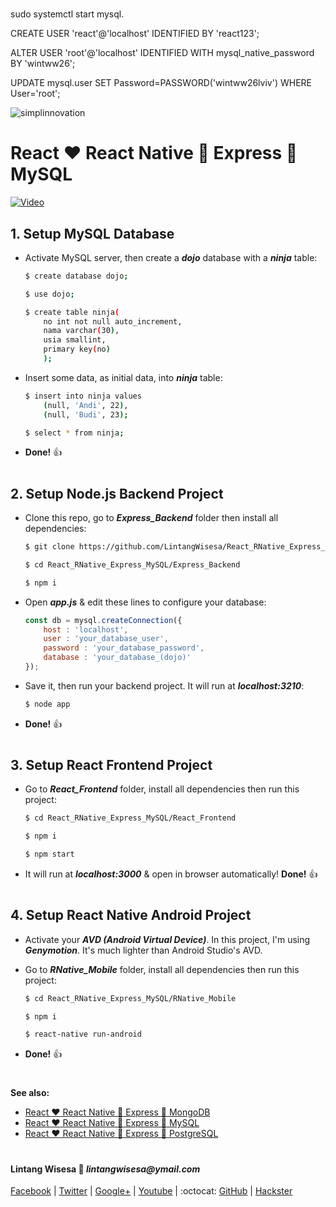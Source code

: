 #


sudo systemctl start mysql.



CREATE USER 'react'@'localhost' IDENTIFIED BY 'react123';

ALTER USER 'root'@'localhost' IDENTIFIED WITH mysql_native_password BY 'wintww26';

UPDATE mysql.user SET Password=PASSWORD('wintww26lviv') WHERE User='root';






![simplinnovation](https://4.bp.blogspot.com/-f7YxPyqHAzY/WJ6VnkvE0SI/AAAAAAAADTQ/0tDQPTrVrtMAFT-q-1-3ktUQT5Il9FGdQCLcB/s350/simpLINnovation1a.png)

# React :heart: React Native :yellow_heart: Express :green_heart: MySQL

[![Video](https://img.youtube.com/vi/Cd36rmV0N18/0.jpg)](https://www.youtube.com/watch?v=Cd36rmV0N18)

## __1. Setup MySQL Database__

- Activate MySQL server, then create a __*dojo*__ database with a __*ninja*__ table:

    ```bash
    $ create database dojo;

    $ use dojo;

    $ create table ninja(
        no int not null auto_increment,
        nama varchar(30), 
        usia smallint, 
        primary key(no)
        );
    ```

- Insert some data, as initial data, into __*ninja*__ table:

    ```bash
    $ insert into ninja values
        (null, 'Andi', 22),
        (null, 'Budi', 23);
    
    $ select * from ninja;
    ```
- __Done!__ :thumbsup:

#

## __2. Setup Node.js Backend Project__

- Clone this repo, go to __*Express_Backend*__ folder then install all dependencies:

    ```bash
    $ git clone https://github.com/LintangWisesa/React_RNative_Express_MySQL.git

    $ cd React_RNative_Express_MySQL/Express_Backend

    $ npm i
    ```

- Open __*app.js*__ & edit these lines to configure your database:
    
    ```javascript
    const db = mysql.createConnection({
        host : 'localhost',
        user : 'your_database_user',
        password : 'your_database_password',
        database : 'your_database_(dojo)'
    });
    ```

- Save it, then run your backend project. It will run at __*localhost:3210*__:

    ```bash
    $ node app
    ```

- __Done!__ :thumbsup:

#

## __3. Setup React Frontend Project__

- Go to __*React_Frontend*__ folder, install all dependencies then run this project:

    ```bash
    $ cd React_RNative_Express_MySQL/React_Frontend

    $ npm i

    $ npm start
    ```

- It will run at __*localhost:3000*__ & open in browser automatically! __Done!__ :thumbsup:

#

## __4. Setup React Native Android Project__

- Activate your __*AVD (Android Virtual Device)*__. In this project, I'm using __*Genymotion*__. It's much lighter than Android Studio's AVD.

- Go to __*RNative_Mobile*__ folder, install all dependencies then run this project:

    ```bash
    $ cd React_RNative_Express_MySQL/RNative_Mobile

    $ npm i

    $ react-native run-android
    ```

- __Done!__ :thumbsup:

#

__See also:__
- [React :heart: React Native :yellow_heart: Express :green_heart: MongoDB](https://github.com/LintangWisesa/React_RNative_Express_MongoDB)
- [React :heart: React Native :yellow_heart: Express :green_heart: MySQL](https://github.com/LintangWisesa/React_RNative_Express_MySQL)
- [React :heart: React Native :yellow_heart: Express :green_heart: PostgreSQL](https://github.com/LintangWisesa/React_RNative_Express_PostgreSQL)

#


#### Lintang Wisesa :love_letter: _lintangwisesa@ymail.com_

[Facebook](https://www.facebook.com/lintangbagus) |
[Twitter](https://twitter.com/Lintang_Wisesa) |
[Google+](https://plus.google.com/u/0/+LintangWisesa1) |
[Youtube](https://www.youtube.com/user/lintangbagus) | 
:octocat: [GitHub](https://github.com/LintangWisesa) |
[Hackster](https://www.hackster.io/lintangwisesa)
